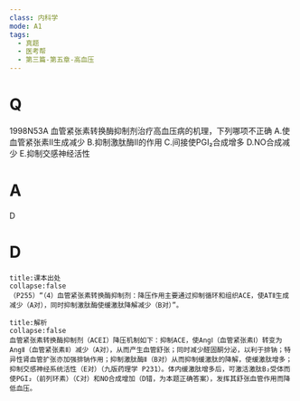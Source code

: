 ```yaml
---
class: 内科学
mode: A1
tags:
  - 真题
  - 医考帮
  - 第三篇-第五章-高血压
---
```


# Q
1998N53A 血管紧张素转换酶抑制剂治疗高血压病的机理，下列哪项不正确
A.使血管紧张素Ⅱ生成减少
B.抑制激肽酶Ⅱ的作用
C.间接使PGI₂合成增多
D.NO合成减少
E.抑制交感神经活性

# A
D
# D
```ad-note
title:课本出处
collapse:false
（P255）“（4）血管紧张素转换酶抑制剂：降压作用主要通过抑制循环和组织ACE，使ATⅡ生成减少（A对），同时抑制激肽酶使缓激肽降解减少（B对）”。
```

```ad-summary
title:解析
collapse:false
血管紧张素转换酶抑制剂（ACEI）降压机制如下：抑制ACE，使AngⅠ（血管紧张素Ⅰ）转变为AngⅡ（血管紧张素Ⅱ）减少（A对），从而产生血管舒张；同时减少醛固酮分泌，以利于排钠；特异性肾血管扩张亦加强排钠作用；抑制激肽酶Ⅱ（B对）从而抑制缓激肽的降解，使缓激肽增多；抑制交感神经系统活性（E对）（九版药理学 P231）。体内缓激肽增多后，可激活激肽B₂受体而使PGI₂（前列环素）（C对）和NO合成增加（D错，为本题正确答案），发挥其舒张血管作用而降低血压。
```

